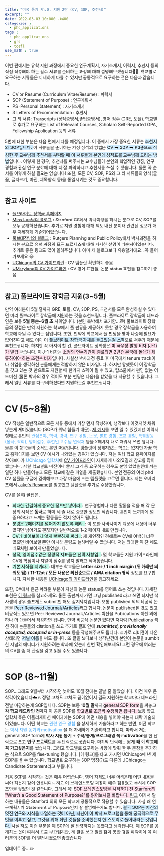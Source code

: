 ```yaml
---
title: "미국 통계 Ph.D. 지원 2탄 (CV, SOP, 추천서)"
excerpt: ""
date: 2022-03-03 10:000 -0400
categories :
  - phd_applications
tags :
  - phd_applications
  - gre
  - toefl
use_math : true
---
```


이번 편에서는 유학 지원 과정에서 중요한 연구계획서, 자기소개서, 이력서, 추천서 등의 직접 작성해야 하는 필수 서류를 준비하는 과정에 대해 설명해보겠습니다:ok_woman:. 학교별로 요구하는 서류들은 미세하게 다를 수 있지만 공통적으로 요구하는 것은 다음과 같습니다.

- CV or Resume (Curriculum Vitae/Resume) : 이력서
- SOP (Statement of Purpose) : 연구계획서
- PS (Personal Statement) : 자기소개서
-  3 Letters of Recommendation : 추천서
- 그 외 서류: Transcripts (성적증명서,졸업증명서), 영어 점수 (GRE, 토플), 학교별로 추가로 요구하는 List of Relevant Courses, Scholaro Self-Reported GPA, Fellowship Application 등의 서류


5번에 대한 부분은 다음 편에서 다룰 예정입니다. 이 중에서 가장 중요한 서류는 <mark style='background-color: #d0ebff'>추천서와 SOP입니다. </mark> 이 서류들을 준비하는 가장 정석의 방법은 <mark style='background-color: #d0ebff'> CV :arrow_right: SOP :arrow_right: PS순으로 작성한 후 교수님께 추천서를 부탁할 때 이 서류들과 본인의 성적표를 교수님께 드리는 방법</mark>입니다.  이렇게 한 경우, 추천서를 써주시는 교수님들이 본인의 학업적인 강점, 연구 경험과 관심 연구 분야에 대해 더 잘 파악하시고 추천서를 쓰실 수 있습니다. 물론 꼭 순서를 이렇게 하실 필요는 없습니다! 또한, 모든 CV, SOP, PS와 그 외 서류들의 양식(글꼴, 글자크기, 마진, 제목양식 등)을 통일시키는 것도 중요합니다. 

---
## 참고 사이트
- [풀브라이트 장학금 홈페이지](https://www.fulbright.or.kr/grant/graduate/)
- [Mina Lee님의 블로그](https://minalee.info/) : Stanford CS에서 박사과정을 하시는 분으로 CV, SOP를 모두 공개하셨습니다. 추가로 지원 경험에 대해 책도 내신 분이라 관련된 정보가 매우 자세하게 기술되어있습니다. 
- [풀브대장님의 블로그](https://yoursopcoach.tistory.com/category/%EA%BF%80%ED%8C%81%EA%B3%BC%20%EC%9E%90%EB%A3%8C%EA%B3%B5%EC%9C%A0%20%28%ED%92%80%EB%B8%8C%EB%8C%80%EC%9E%A5%29) : Rutgers Planning and Public Policy에서 박사과정을 하시는 분으로 유학 과정의 모든 프로세스에 대해 자세한 설명이 기술되어있습니다. 추가로 좋은 링크도 많이 올려주십니다. 아마 제 블로그보다 유용할거에요...꼭 들어가보세요 :smiley:
- [UChicago의 CV 가이드라인](https://grad.uchicago.edu/wp-content/uploads/2018/07/General-CV-Presentation.pdf) : CV 템플릿 확인하기 좋음
- [UMaryland의 CV 가이드라인](https://www.medschool.umaryland.edu/osa/residency-application-manual-/cv-preparation-tips/) : CV 영어 표현들, 논문 status 표현들 참고하기 좋음
---

## 참고) 풀브라이트 장학금 지원(3~5월)
만약 여러분이 5월 말까지 GRE, 토플, CV, SOP, PS, 추천서를 모두 완성하실 수 있다면 미리 풀브라이트 장학금에 지원하는 것을 추천드립니다. 풀브라이트 장학금의 데드라인은 보통 **5월 중순~6월 초** 사이입니다. (본인 촉박해서 포기함...:crying_cat_face:) 풀브라이트 장학금의 장점은 만약 지원하는 학교에서 풀 펀딩을 제공하지 못할 경우 장학금을 사용하여 학교에 다닐 수 있다는 점입니다. 또한, 만약에 학교에서 풀 펀딩을 받아 나중에 필요가 없어진다고 해도 이미 이 <mark style='background-color: #d0ebff'>풀브라이트 장학금 자체를 들고있는걸 스펙</mark>으로 쳐주기 때문에 추천드립니다. 하지만 꼭 아셔야 할 건, 풀브라이트 장학생은<mark style='background-color: #ffdeeb'> 미 국무성 발행 비자 (J-1)가 발급 </mark>받습니다. 이 J-1 비자는 <mark style='background-color: #ffdeeb'> 소정의 연수기간이 종료되면 2년간 본국에 돌아가 체류하여야 하는 조건부 비자</mark>입니다. 사실상 박사과정 종료 후 미국에서 tenure track이나 취업을 생각하신 분들에게는 적합하지 않은 비자입니다. 하지만 말했듯이 이 장학금을 갖고 있는 것 만으로도 지원할 때 한가지 스펙이 될 수 있고,  탑스쿨에서 펀딩 없는 어드미션 (물론 박사의 경우 적어도 부분 펀딩은 나옴)을 받았을 때 사용할 수 있습니다. 그래서 일단 서류를 다 구비하셨다면 지원하는걸 추천드립니다. 

---
# CV (5~8월)
CV 작성은 일반적으로 모든 서류 중에서 가장 먼저 작성하며, 생각보다 이것저것 채워넣는게 재미있습니다 (SOP가 워낙 힘들기 때문). [제 예시](https://kelseyj3411.github.io/assets/CV/CV_yeojinjung.pdf)를 보면 알 수 있겠지만 이력서 형태로 본인의 <font color='#4dabf7'> 관심분야, 학력, 경력, 연구 경험, 논문, 발표 경험, 조교 경험, 특별활동(봉사, 학회), 영어점수, 추천인 교수님 연락처</font> 등을 2페이지 내로 채워서 쓰면 됩니다. 물론 이 항목들의 순서도 본인 마음입니다. 템플릿이 정해져있는 학교는 없지만 가끔 학교 홈페이지를 보면 CV 예시가 나와있는 경우가 있습니다. 저는 여러 학교 홈페이지를 찾아보다가 <font color='#4dabf7'>UChicago 입학처</font>에 [CV 가이드라인](https://grad.uchicago.edu/wp-content/uploads/2018/07/General-CV-Presentation.pdf)이 자세하게 나와있길래 참고를 많이 했습니다. 사실 학교별로 마진이나 글자 크기 등 요구하는 경우도 분명 있었을텐데 저는 일단 하나 만들어놓고 모든 학교에 같은 파일을 제출했습니다. 본인 전공의 여러 phd CV 샘플을 구글에 검색해보고 가장 마음에 드는 템플릿을 고르면 됩니다. 저는 오버리프에서 [Jake's Resume](https://ko.overleaf.com/latex/templates/jakes-resume/syzfjbzwjncs)를 참고했고 템플릿을 추가로 수정했습니다. 

CV를 쓸 떄 꿀팁은,

- <mark style='background-color: #c3fae8'>최대한 간결하게 중요한 정보만 넣어라. </mark> : 연구경험이나 다른 활동을 적을 때 각 문장의 시작은 **동사**로 하며 세 줄 내로 중요한 정보만 적습니다. 본인이 느끼기에 덜 중요하다고 느끼는 활동들은 적지 않아도 됩니다. 
- <mark style='background-color: #c3fae8'>분량은 2페이지를 넘어가지 않도록 해라. </mark> : 이 또한 사바사이기 떄문에 내용이 너무 많다면 넘어가도 괜찮지만 일반적으로 1~2 페이지 내로 만듭니다.
- <mark style='background-color: #c3fae8'>CV가 비어보이지 않게 빽빽하게 써라. </mark> : 제 개인적인 견해로는 CV에 여백이 너무 많으면 비어보일 뿐만 아니라 분량도 늘려버릴 수 있습니다. 저는 최대한 꽉 찬 네모네모처럼 보이게 만들었습니다.
- <mark style='background-color: #c3fae8'> 성적, 영어점수같은 정량적 지표들은 선택 사항임. </mark> : 몇 학교들은 지원 가이드라인에 CV에 학점이나 지알이 점수를 넣지 말라고 적어놓습니다.
- <mark style='background-color: #c3fae8'> 기본 서식을 지켜라. </mark> : 대부분 학교들은 **Letter size / 1 inch margin (위 아래만 띄워도 됨) / 11-12pt / 모든 내용은 최신순으로 / AMA citation 형식** 정도를 요구합니다. 자세한 내용은 [UChicago의 가이드라인](https://grad.uchicago.edu/wp-content/uploads/2018/07/General-CV-Presentation.pdf)을 참고하세요. 


또한, CV에서 은근 어려운 부분이 자신의 논문 status를 영어로 쓰는 것입니다. 자세한 표현은 [이 링크](https://www.medschool.umaryland.edu/osa/residency-application-manual-/cv-preparation-tips/)를 참고하세요. 물론 출판까지 가면 그냥 published 라고 쓰면 되지만 석사생의 경우 슬프게도 submit만 해도 감지덕지입니다. 보통 published 외의 비공식 논문을 <mark style='background-color: #d0ebff'> Peer Reviewed Journals/Articles</mark>라고 합니다. 논문이 published된 것도 있고 비공식도 있으면 Peer Reviewed Journals/Articles 섹션을 Publications 섹션 외에 하나 더 만들어서 작성하면 됩니다. 만약 비공식 논문만 있다면 저처럼 Publications 섹션 하에 논문들의 citation을 쓰고 추가로 괄호 안에 _**submitted, provisionally accepted, accepted or in-press**_ 등을 작성해주셔도 됩니다. 추가로 리비젼이 나온 상태라면 <mark style='background-color: #d0ebff'>저널 이름</mark>을 써도 됩니다. 또 글을 쓰다보니 생각난건데 본인이 논문을 sumbit한 저널의 에디터가 지원하려는 학과에 있는지 한번 확인해보세요! 그런 경우에 여러분의 CV를 좀 더 관심을 갖고 읽을 수도 있습니다.

---

# SOP (8~11월)

SOP...그래도 9월부터 시작하면 늦어도 10월 전에는 끝날 줄 알았습니다. 이건 매우 큰 착각이었습니다:cloud::zap:. 정말 고쳐도 고쳐도 끝이없어서 결국 지원하는 학교마다 데드라인 전날 마감하는게 SOP입니다. SOP는 보통 **10월 말**까지 <mark style='background-color: #ffdeeb'> general SOP form</mark>을 써놓고 **각 학교 데드라인 전**까지 이 공통 SOP를 <mark style='background-color: #ffdeeb'> 학교별로 조금씩 수정하면 됩니다. </mark> 보통 학교 입학처 혹은 어플리케이션 페이지에는 SOP에 어떤 내용을 넣어야 하는지 대략 기술되어있습니다. 어떤 학교는 <font color='#4dabf7'> 관련 연구 경험 </font>을 상세하게 기술하라고 하는 반면, 어떤 학교는 <font color='#4dabf7'> 박사 지원 동기와 motivation </font>을 더 자세하게 기술하라고 합니다. 따라서 저는 general SOP form에 **박사 지원 동기 + 수학/통계/프로그래밍 쪽 motivation**을 한 단락으로 쓰고 **연구 프로젝트**를 두 단락으로 썼습니다. 마지막 단락에는 짧게 **왜 이 학교에 꼭 가고싶은지**를 썼습니다. 그리고 학교별로 요구하는 사항에 맞춰 한 두 문장을 추가하는 식으로 SOP를 fine-tuning 했습니다. [이 링크]를 타고 가시면 UChicago에 낸 제 SOP를 볼 수 있습니다. 학교별로 요구하는 SOP 명칭(?)도 다른데 UChicago는 Candidate Statement라고 부릅니다.

처음 SOP를 시작하는 것은 매우 어렵습니다. 영어 자체도 너무 어려운데 어떤 내용을 써야 하는지 감이 안옵니다:droplet:. 저도 이 브레인스토밍 과정이 매우 힘들었고 수차례 SOP 초안을 엎었던 것 같습니다. 그래서 꼭! <mark style='background-color: #ffdeeb'> SOP 브레인스토밍을 시작하기 전 Stanford의 "What’s a Good Statement of Purpose?"를 읽어보시길 바랍니다. </mark> [링크](https://ed.stanford.edu/sites/default/files/statement-of-purpose_revised_4.pdf) 여기서 말하는 내용들은 Stanford 외의 모든 학교에 공통적으로 적용할 수 있습니다. 사실 왜 연구계획서가 Statement of Purpose인지 잘 설명해주기도 합니다. <mark style='background-color: #d0ebff'> 결국 SOP는 자신의 멋진 연구와 지식을 나열하는 것이 아닌, 자신이 이 박사 프로그램을 통해 궁극적으로 무엇을 이루고 싶고, 그것을 위해 어떤 것들을 준비했는지 한 스토리로 풀어내라는 것입니다. </mark> 사실 저도 이런 부분을 제 SOP에 잘 반영하지는 못했다고 생각합니다. 제 SOP를 공개하는 것이 따라서 조금 부끄럽지만, 제 글을 보고 잘한 점과 못한 점을 파악하여 꼭 여러분의 SOP를 더 발전시켰으면 좋겠습니다.

업데이트 중...:pencil2:
